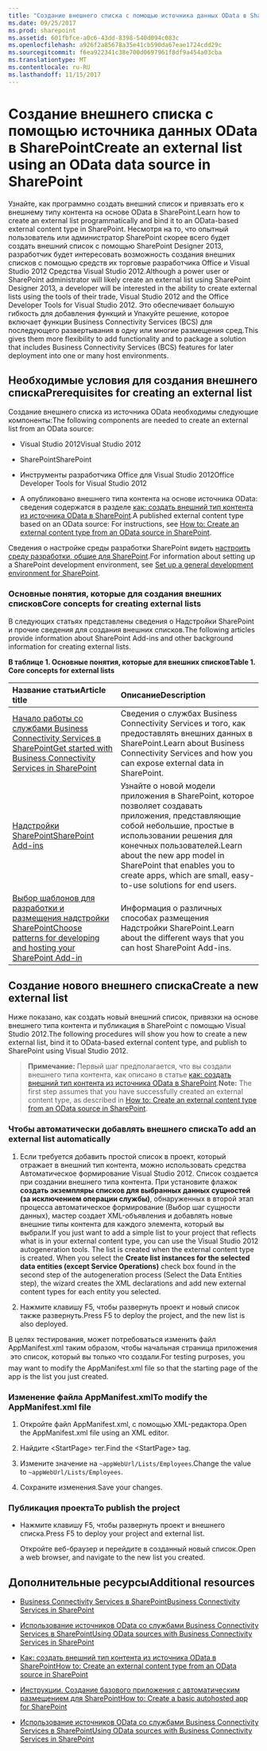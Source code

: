 ```yaml
---
title: "Создание внешнего списка с помощью источника данных OData в SharePoint"
ms.date: 09/25/2017
ms.prod: sharepoint
ms.assetid: 601fbfce-a0c6-43dd-8398-540d094c083c
ms.openlocfilehash: a926f2a85678a35e41cb590da67eae1724cdd29c
ms.sourcegitcommit: f6ea922341c38e700d0697961f8df9a454a03cba
ms.translationtype: MT
ms.contentlocale: ru-RU
ms.lasthandoff: 11/15/2017
---
```

# <a name="create-an-external-list-using-an-odata-data-source-in-sharepoint"></a><span data-ttu-id="d8937-102">Создание внешнего списка с помощью источника данных OData в SharePoint</span><span class="sxs-lookup"><span data-stu-id="d8937-102">Create an external list using an OData data source in SharePoint</span></span>

<span data-ttu-id="d8937-103">Узнайте, как программно создать внешний список и привязать его к внешнему типу контента на основе OData в SharePoint.</span><span class="sxs-lookup"><span data-stu-id="d8937-103">Learn how to create an external list programmatically and bind it to an OData-based external content type in SharePoint.</span></span>
<span data-ttu-id="d8937-104">Несмотря на то, что опытный пользователь или администратор SharePoint скорее всего будет создать внешний список с помощью SharePoint Designer 2013, разработчик будет интересовать возможность создания внешних списков с помощью средств их торговые разработчика Office и Visual Studio 2012 Средства Visual Studio 2012.</span><span class="sxs-lookup"><span data-stu-id="d8937-104">Although a power user or SharePoint administrator will likely create an external list using SharePoint Designer 2013, a developer will be interested in the ability to create external lists using the tools of their trade, Visual Studio 2012 and the Office Developer Tools for Visual Studio 2012.</span></span> <span data-ttu-id="d8937-105">Это обеспечивает большую гибкость для добавления функций и Упакуйте решение, которое включает функции Business Connectivity Services (BCS) для последующего развертывания в одну или многие размещения сред.</span><span class="sxs-lookup"><span data-stu-id="d8937-105">This gives them more flexibility to add functionality and to package a solution that includes Business Connectivity Services (BCS) features for later deployment into one or many host environments.</span></span>
  
    
    


## <a name="prerequisites-for-creating-an-external-list"></a><span data-ttu-id="d8937-106">Необходимые условия для создания внешнего списка</span><span class="sxs-lookup"><span data-stu-id="d8937-106">Prerequisites for creating an external list</span></span>
<span data-ttu-id="d8937-107"><a name="bkmk_Prereqs"> </a></span><span class="sxs-lookup"><span data-stu-id="d8937-107"></span></span>

<span data-ttu-id="d8937-108">Создание внешнего списка из источника OData необходимы следующие компоненты:</span><span class="sxs-lookup"><span data-stu-id="d8937-108">The following components are needed to create an external list from an OData source:</span></span>
  
    
    

- <span data-ttu-id="d8937-109">Visual Studio 2012</span><span class="sxs-lookup"><span data-stu-id="d8937-109">Visual Studio 2012</span></span>
    
  
- <span data-ttu-id="d8937-110">SharePoint</span><span class="sxs-lookup"><span data-stu-id="d8937-110">SharePoint</span></span>
    
  
- <span data-ttu-id="d8937-111">Инструменты разработчика Office для Visual Studio 2012</span><span class="sxs-lookup"><span data-stu-id="d8937-111">Office Developer Tools for Visual Studio 2012</span></span>
    
  
- <span data-ttu-id="d8937-112">A опубликовано внешнего типа контента на основе источника OData: сведения содержатся в разделе [как: создать внешний тип контента из источника OData в SharePoint](how-to-create-an-external-content-type-from-an-odata-source-in-sharepoint.md).</span><span class="sxs-lookup"><span data-stu-id="d8937-112">A published external content type based on an OData source: For instructions, see  [How to: Create an external content type from an OData source in SharePoint](how-to-create-an-external-content-type-from-an-odata-source-in-sharepoint.md).</span></span>
    
  
<span data-ttu-id="d8937-113">Сведения о настройке среды разработки SharePoint видеть [настроить среду разработки, общие для SharePoint](set-up-a-general-development-environment-for-sharepoint.md).</span><span class="sxs-lookup"><span data-stu-id="d8937-113">For information about setting up a SharePoint development environment, see  [Set up a general development environment for SharePoint](set-up-a-general-development-environment-for-sharepoint.md).</span></span>
  
    
    

### <a name="core-concepts-for-creating-external-lists"></a><span data-ttu-id="d8937-114">Основные понятия, которые для создания внешних списков</span><span class="sxs-lookup"><span data-stu-id="d8937-114">Core concepts for creating external lists</span></span>

<span data-ttu-id="d8937-115">В следующих статьях представлены сведения о Надстройки SharePoint и прочие сведения для создания внешних списков.</span><span class="sxs-lookup"><span data-stu-id="d8937-115">The following articles provide information about SharePoint Add-ins and other background information for creating external lists.</span></span>
  
    
    

<span data-ttu-id="d8937-116">**В таблице 1. Основные понятия, которые для внешних списков**</span><span class="sxs-lookup"><span data-stu-id="d8937-116">**Table 1. Core concepts for external lists**</span></span>


|<span data-ttu-id="d8937-117">**Название статьи**</span><span class="sxs-lookup"><span data-stu-id="d8937-117">**Article title**</span></span>|<span data-ttu-id="d8937-118">**Описание**</span><span class="sxs-lookup"><span data-stu-id="d8937-118">**Description**</span></span>|
|:-----|:-----|
| [<span data-ttu-id="d8937-119">Начало работы со службами Business Connectivity Services в SharePoint</span><span class="sxs-lookup"><span data-stu-id="d8937-119">Get started with Business Connectivity Services in SharePoint</span></span>](get-started-with-business-connectivity-services-in-sharepoint.md) <br/> |<span data-ttu-id="d8937-120">Сведения о службах Business Connectivity Services и того, как предоставлять внешних данных в SharePoint.</span><span class="sxs-lookup"><span data-stu-id="d8937-120">Learn about Business Connectivity Services and how you can expose external data in SharePoint.</span></span>  <br/> |
| [<span data-ttu-id="d8937-121">Надстройки SharePoint</span><span class="sxs-lookup"><span data-stu-id="d8937-121">SharePoint Add-ins</span></span>](http://msdn.microsoft.com/library/cd1eda9e-8e54-4223-93a9-a6ea0d18df70%28Office.15%29.aspx) <br/> |<span data-ttu-id="d8937-122">Узнайте о новой модели приложения в SharePoint, которое позволяет создавать приложения, представляющие собой небольшие, простые в использовании решения для конечных пользователей.</span><span class="sxs-lookup"><span data-stu-id="d8937-122">Learn about the new app model in SharePoint that enables you to create apps, which are small, easy-to-use solutions for end users.</span></span>  <br/> |
| [<span data-ttu-id="d8937-123">Выбор шаблонов для разработки и размещения надстройки SharePoint</span><span class="sxs-lookup"><span data-stu-id="d8937-123">Choose patterns for developing and hosting your SharePoint Add-in</span></span>](http://msdn.microsoft.com/library/05ce5435-0a03-4ddc-976b-c33b08d03457%28Office.15%29.aspx) <br/> |<span data-ttu-id="d8937-124">Информация о различных способах размещения Надстройки SharePoint.</span><span class="sxs-lookup"><span data-stu-id="d8937-124">Learn about the different ways that you can host SharePoint Add-ins.</span></span>  <br/> |
   

## <a name="create-a-new-external-list"></a><span data-ttu-id="d8937-125">Создание нового внешнего списка</span><span class="sxs-lookup"><span data-stu-id="d8937-125">Create a new external list</span></span>
<span data-ttu-id="d8937-126"><a name="bkmk_CreateNewVList"> </a></span><span class="sxs-lookup"><span data-stu-id="d8937-126"></span></span>

<span data-ttu-id="d8937-127">Ниже показано, как создать новый внешний список, привязки на основе внешнего типа контента и публикация в SharePoint с помощью Visual Studio 2012.</span><span class="sxs-lookup"><span data-stu-id="d8937-127">The following procedures will show you how to create a new external list, bind it to OData-based external content type, and publish to SharePoint using Visual Studio 2012.</span></span>
  
    
    

> <span data-ttu-id="d8937-128">**Примечание:** Первый шаг предполагается, что вы создали внешнего типа контента, как описано в статье [как: создать внешний тип контента из источника OData в SharePoint](how-to-create-an-external-content-type-from-an-odata-source-in-sharepoint.md).</span><span class="sxs-lookup"><span data-stu-id="d8937-128">**Note:** The first step assumes that you have successfully created an external content type, as described in  [How to: Create an external content type from an OData source in SharePoint](how-to-create-an-external-content-type-from-an-odata-source-in-sharepoint.md).</span></span> 
  
    
    


### <a name="to-add-an-external-list-automatically"></a><span data-ttu-id="d8937-129">Чтобы автоматически добавлять внешнего списка</span><span class="sxs-lookup"><span data-stu-id="d8937-129">To add an external list automatically</span></span>


1. <span data-ttu-id="d8937-p102">Если требуется добавить простой список в проект, который отражает в внешний тип контента, можно использовать средства Автоматическое формирование Visual Studio 2012. Список создается при создании внешнего типа контента. При установите флажок **создать экземпляры списков для выбранных данных сущностей (за исключением операции службы)**, обнаруженных в второй этап процесса автоматическое формирование (Выбор шаг сущности данных), мастер создает XML-объявления и добавлять новые внешние типы контента для каждого элемента, который вы выбрали.</span><span class="sxs-lookup"><span data-stu-id="d8937-p102">If you just want to add a simple list to your project that reflects what is in your external content type, you can use the Visual Studio 2012 autogeneration tools. The list is created when the external content type is created. When you select the **Create list instances for the selected data entities (except Service Operations)** check box found in the second step of the autogeneration process (Select the Data Entities step), the wizard creates the XML declarations and add new external content types for each entity you selected.</span></span>
    
  
2. <span data-ttu-id="d8937-133">Нажмите клавишу F5, чтобы развернуть проект и новый список также развернуть.</span><span class="sxs-lookup"><span data-stu-id="d8937-133">Press F5 to deploy the project, and the new list is also deployed.</span></span>
    
  
<span data-ttu-id="d8937-134">В целях тестирования, может потребоваться изменить файл AppManifest.xml таким образом, чтобы начальная страница приложения  это список, который вы только что создали.</span><span class="sxs-lookup"><span data-stu-id="d8937-134">For testing purposes, you may want to modify the AppManifest.xml file so that the starting page of the app is the list you just created.</span></span> 
  
    
    

### <a name="to-modify-the-appmanifestxml-file"></a><span data-ttu-id="d8937-135">Изменение файла AppManifest.xml</span><span class="sxs-lookup"><span data-stu-id="d8937-135">To modify the AppManifest.xml file</span></span>


1. <span data-ttu-id="d8937-136">Откройте файл AppManifest.xml, с помощью XML-редактора.</span><span class="sxs-lookup"><span data-stu-id="d8937-136">Open the AppManifest.xml file using an XML editor.</span></span>
    
  
2. <span data-ttu-id="d8937-137">Найдите \<StartPage\> тег.</span><span class="sxs-lookup"><span data-stu-id="d8937-137">Find the \<StartPage\> tag.</span></span>
    
  
3. <span data-ttu-id="d8937-138">Измените значение на  `~appWebUrl/Lists/Employees`.</span><span class="sxs-lookup"><span data-stu-id="d8937-138">Change the value to  `~appWebUrl/Lists/Employees`.</span></span>
    
  
4. <span data-ttu-id="d8937-139">Сохраните изменения.</span><span class="sxs-lookup"><span data-stu-id="d8937-139">Save your changes.</span></span>
    
  

### <a name="to-publish-the-project"></a><span data-ttu-id="d8937-140">Публикация проекта</span><span class="sxs-lookup"><span data-stu-id="d8937-140">To publish the project</span></span>


- <span data-ttu-id="d8937-141">Нажмите клавишу F5, чтобы развернуть проект и внешнего списка.</span><span class="sxs-lookup"><span data-stu-id="d8937-141">Press F5 to deploy your project and external list.</span></span> 
    
    <span data-ttu-id="d8937-142">Откройте веб-браузер и перейдите в созданный новый список.</span><span class="sxs-lookup"><span data-stu-id="d8937-142">Open a web browser, and navigate to the new list you created.</span></span>
    
  

## <a name="additional-resources"></a><span data-ttu-id="d8937-143">Дополнительные ресурсы</span><span class="sxs-lookup"><span data-stu-id="d8937-143">Additional resources</span></span>
<span data-ttu-id="d8937-144"><a name="bkmk_AdditionalResources"> </a></span><span class="sxs-lookup"><span data-stu-id="d8937-144"></span></span>


-  [<span data-ttu-id="d8937-145">Business Connectivity Services в SharePoint</span><span class="sxs-lookup"><span data-stu-id="d8937-145">Business Connectivity Services in SharePoint</span></span>](business-connectivity-services-in-sharepoint.md)
    
  
-  [<span data-ttu-id="d8937-146">Использование источников OData со службами Business Connectivity Services в SharePoint</span><span class="sxs-lookup"><span data-stu-id="d8937-146">Using OData sources with Business Connectivity Services in SharePoint</span></span>](using-odata-sources-with-business-connectivity-services-in-sharepoint.md)
    
  
-  [<span data-ttu-id="d8937-147">Как: создать внешний тип контента из источника OData в SharePoint</span><span class="sxs-lookup"><span data-stu-id="d8937-147">How to: Create an external content type from an OData source in SharePoint</span></span>](how-to-create-an-external-content-type-from-an-odata-source-in-sharepoint.md)
    
  
-  [<span data-ttu-id="d8937-148">Инструкции. Создание базового приложения с автоматическим размещением для SharePoint</span><span class="sxs-lookup"><span data-stu-id="d8937-148">How to: Create a basic autohosted app for SharePoint</span></span>](http://msdn.microsoft.com/library/0572894d-c437-4b7d-8ac6-8405496e2145%28Office.15%29.aspx)
    
  
-  [<span data-ttu-id="d8937-149">Использование источников OData со службами Business Connectivity Services в SharePoint</span><span class="sxs-lookup"><span data-stu-id="d8937-149">Using OData sources with Business Connectivity Services in SharePoint</span></span>](using-odata-sources-with-business-connectivity-services-in-sharepoint.md)
    
  

